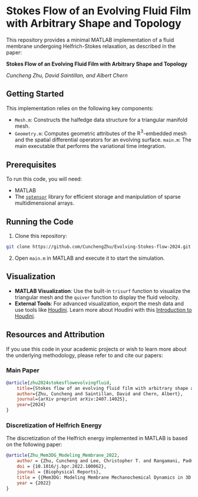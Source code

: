 # Stokes Flow of an Evolving Fluid Film with Arbitrary Shape and Topology
This repository provides a minimal MATLAB implementation of a fluid membrane undergoing Helfrich-Stokes relaxation, as described in the paper:

**Stokes Flow of an Evolving Fluid Film with Arbitrary Shape and Topology**

*Cuncheng Zhu, David Saintillan, and Albert Chern*

## Getting Started
This implementation relies on the following key components:
* `Mesh.m`: Constructs the halfedge data structure for a triangular manifold mesh.
* `Geometry.m`: Computes geometric attributes of the $\mathbb{R}^3$-embedded mesh and the spatial differential operators for an evolving surface.
 `main.m`: The main executable that performs the variational time integration.

## Prerequisites
To run this code, you will need:
* MATLAB
* The [`sptensor`](https://www.tensortoolbox.org/sptensor_doc.html) library for efficient storage and manipulation of sparse multidimensional arrays.

## Running the Code
1. Clone this repository:
```Bash
git clone https://github.com/CunchengZhu/Evolving-Stokes-flow-2024.git
```
2.	Open `main.m` in MATLAB and execute it to start the simulation.

## Visualization
* **MATLAB Visualization**: Use the built-in `trisurf` function to visualize the triangular mesh and the `quiver` function to display the fluid velocity. 
* **External Tools**: For advanced visualization, export the mesh data and use tools like [Houdini](https://www.sidefx.com/download/). Learn more about Houdini with this [Introduction to Houdini](https://cseweb.ucsd.edu/~alchern/teaching/houdini/).

## Resources and Attribution
If you use this code in your academic projects or wish to learn more about the underlying methodology, please refer to and cite our papers:

### Main Paper
```bibtex
@article{zhu2024stokesflowevolvingfluid,
    title={Stokes flow of an evolving fluid film with arbitrary shape and topology},
    author={Zhu, Cuncheng and Saintillan, David and Chern, Albert},
    journal={arXiv preprint arXiv:2407.14025},
    year={2024}
}
```

### Discretization of Helfrich Energy
The discretization of the Helfrich energy implemented in MATLAB is based on the following paper: 

```bibtex
@article{Zhu_Mem3DG_Modeling_Membrane_2022,
    author = {Zhu, Cuncheng and Lee, Christopher T. and Rangamani, Padmini},
    doi = {10.1016/j.bpr.2022.100062},
    journal = {Biophysical Reports},
    title = {{Mem3DG: Modeling Membrane Mechanochemical Dynamics in 3D using Discrete Differential Geometry}},
    year = {2022}
}
```